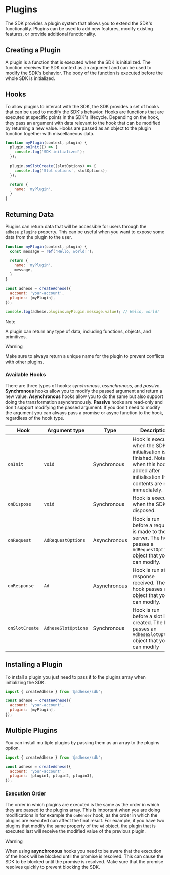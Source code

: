# Plugins

The SDK provides a plugin system that allows you to extend the SDK's functionality. Plugins can be used to add new
features, modify existing features, or provide additional functionality.

## Creating a Plugin
A plugin is a function that is executed when the SDK is initialized. The function receives the SDK context as an
argument and can be used to modify the SDK's behavior. The body of the function is executed before the whole SDK is
initialized.

## Hooks
To allow plugins to interact with the SDK, the SDK provides a set of hooks that can be used to modify the SDK's behavior.
Hooks are functions that are executed at specific points in the SDK's lifecycle. Depending on the hook, they pass an
argument with data relevant to the hook that can be modified by returning a new value. Hooks are passed as an object to
the plugin function together with miscellaneous data.

```js
function myPlugin(context, plugin) {
  plugin.onInit(() => {
    console.log('SDK initialized');
  });

  plugin.onSlotCreate((slotOptions) => {
    console.log('Slot options', slotOptions);
  });

  return {
    name: 'myPlugin',
  }
}
```

## Returning Data
Plugins can return data that will be accessible for users through the `adhese.plugins` property. This can be useful
when you want to expose some data from the plugin to the user.

```js
function myPlugin(context, plugin) {
  const message = ref('Hello, world!');

  return {
    name: 'myPlugin',
    message,
  }
}

const adhese = createAdhese({
  account: 'your-account',
  plugins: [myPlugin],
});

console.log(adhese.plugins.myPlugin.message.value); // Hello, world!
```

> [!NOTE]
> A plugin can return any type of data, including functions, objects, and primitives.

> [!WARNING]
> Make sure to always return a unique name for the plugin to prevent conflicts with other plugins.

### Available Hooks

There are three types of hooks: _synchronous_, _asynchronous_, and _passive_. **Synchronous** hooks allow you to modify the passed
argument and return a new value. **Asynchronous** hooks allow you to do the same but also support doing the transformation
asynchronously. **Passive** hooks are read-only and don't support modifying the passed argument. If you don't need to modify
the argument you can always pass a promise or async function to the hook, regardless of the hook type.

| Hook                   | Argument type                             | Type         | Description                                                                                                                                        |
|------------------------|-------------------------------------------|--------------|----------------------------------------------------------------------------------------------------------------------------------------------------|
| `onInit`               | `void`                                    | Synchronous  | Hook is executed when the SDK initialisation is finished. Note that when this hook is added after initialisation the contents are run immediately. |
| `onDispose`            | `void`                                    | Synchronous  | Hook is executed when the SDK is disposed.                                                                                                         |
| `onRequest`            | `AdRequestOptions`                        | Asynchronous | Hook is run before a request is made to the server. The hook passes a `AdRequestOptions` object that you can modify.                               |
| `onResponse`           | `Ad`                                      | Asynchronous | Hook is run after a response received. The hook passes an `Ad` object that you can modify.                                                         |
| `onSlotCreate`         | `AdheseSlotOptions`                       | Synchronous  | Hook is run before a slot is created. The hook passes an `AdheseSlotOptions` object that you can modify                                            |

## Installing a Plugin
To install a plugin you just need to pass it to the plugins array when initializing the SDK.

```js
import { createAdhese } from '@adhese/sdk';

const adhese = createAdhese({
  account: 'your-account',
  plugins: [myPlugin],
});
```

## Multiple Plugins
You can install multiple plugins by passing them as an array to the plugins option.

```js
import { createAdhese } from '@adhese/sdk';

const adhese = createAdhese({
  account: 'your-account',
  plugins: [plugin1, plugin2, plugin3],
});
```

### Execution Order
The order in which plugins are executed is the same as the order in which they are passed to the plugins array. This is
important when you are doing modifications in for example the `onRender` hook, as the order in which the plugins are
executed can affect the final result. For example, if you have two plugins that modify the same property of the `Ad`
object, the plugin that is executed last will receive the modified value of the previous plugin.

>[!WARNING]
> When using **asynchronous** hooks you need to be aware that the execution of the hook will be blocked until the promise is
> resolved. This can cause the SDK to be blocked until the promise is resolved. Make sure that the promise resolves
> quickly to prevent blocking the SDK.

